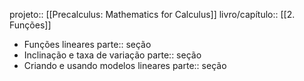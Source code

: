 projeto:: [[Precalculus: Mathematics for Calculus]]
livro/capítulo:: [[2. Funções]]

- Funções lineares
  parte:: seção
- Inclinação e taxa de variação
  parte:: seção
- Criando e usando modelos lineares
  parte:: seção